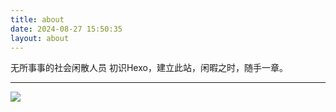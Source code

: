 ```yaml
---
title: about
date: 2024-08-27 15:50:35
layout: about
---
```

无所事事的社会闲散人员
初识Hexo，建立此站，闲暇之时，随手一章。
<hr>

![](/img/about/banner.png)
